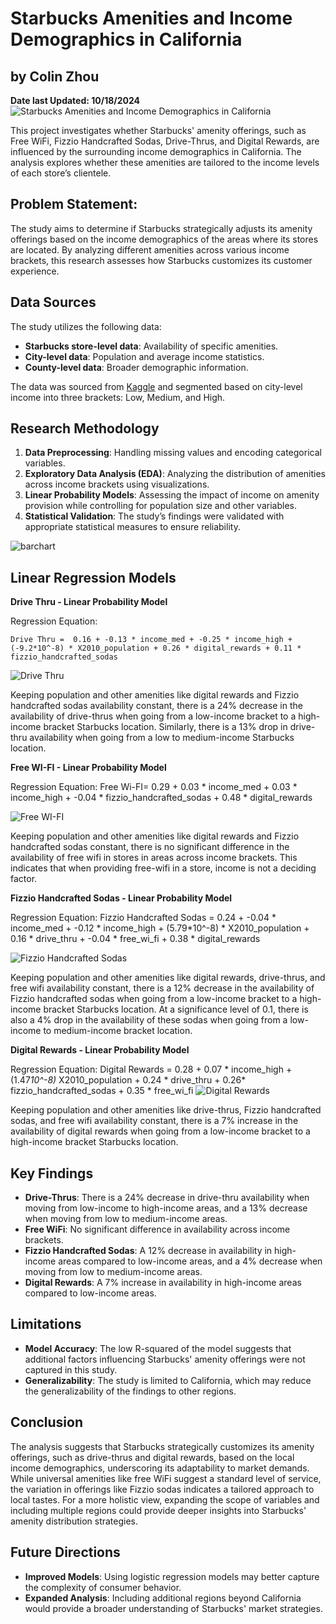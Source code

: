 # Starbucks Amenities and Income Demographics in California
## by Colin Zhou
**Date last Updated: 10/18/2024**
![Starbucks Amenities and Income Demographics in California](https://private-user-images.githubusercontent.com/125409693/377962332-6f326163-f099-4309-af0c-c9e79a51f413.jpg?jwt=eyJhbGciOiJIUzI1NiIsInR5cCI6IkpXVCJ9.eyJpc3MiOiJnaXRodWIuY29tIiwiYXVkIjoicmF3LmdpdGh1YnVzZXJjb250ZW50LmNvbSIsImtleSI6ImtleTUiLCJleHAiOjE3MjkyNzM5MjMsIm5iZiI6MTcyOTI3MzYyMywicGF0aCI6Ii8xMjU0MDk2OTMvMzc3OTYyMzMyLTZmMzI2MTYzLWYwOTktNDMwOS1hZjBjLWM5ZTc5YTUxZjQxMy5qcGc_WC1BbXotQWxnb3JpdGhtPUFXUzQtSE1BQy1TSEEyNTYmWC1BbXotQ3JlZGVudGlhbD1BS0lBVkNPRFlMU0E1M1BRSzRaQSUyRjIwMjQxMDE4JTJGdXMtZWFzdC0xJTJGczMlMkZhd3M0X3JlcXVlc3QmWC1BbXotRGF0ZT0yMDI0MTAxOFQxNzQ3MDNaJlgtQW16LUV4cGlyZXM9MzAwJlgtQW16LVNpZ25hdHVyZT1iNmQyNDg4YjllNzgwYWI0YTFmNDhkMWQ2MjE5ZjNkYjk0ZTVmYTI1M2VkMjgzYTdhYzM0ODE4MzcxNjg4NWUwJlgtQW16LVNpZ25lZEhlYWRlcnM9aG9zdCJ9.AOgswB_xABriqfqb-2aRYVa5imKhBXKAP6SiP8LI-1I)

This project investigates whether Starbucks' amenity offerings, such as Free WiFi, Fizzio Handcrafted Sodas, Drive-Thrus, and Digital Rewards, are influenced by the surrounding income demographics in California. The analysis explores whether these amenities are tailored to the income levels of each store’s clientele.


## Problem Statement:

The study aims to determine if Starbucks strategically adjusts its amenity offerings based on the income demographics of the areas where its stores are located. By analyzing different amenities across various income brackets, this research assesses how Starbucks customizes its customer experience.

## Data Sources
The study utilizes the following data:

- **Starbucks store-level data**: Availability of specific amenities.
- **City-level data**: Population and average income statistics.
- **County-level data**: Broader demographic information.

The data was sourced from [Kaggle](https://www.kaggle.com/datasets/mexwell/starbucks-worldwide-and-california) and segmented based on city-level income into three brackets: Low, Medium, and High.

## Research Methodology
1. **Data Preprocessing**: Handling missing values and encoding categorical variables.
2. **Exploratory Data Analysis (EDA)**: Analyzing the distribution of amenities across income brackets using visualizations.
3. **Linear Probability Models**: Assessing the impact of income on amenity provision while controlling for population size and other variables.
4. **Statistical Validation**: The study’s findings were validated with appropriate statistical measures to ensure reliability.

![barchart](https://private-user-images.githubusercontent.com/125409693/377967800-ec4bf5cd-5850-4b53-b21c-4b1a88a78f4c.png?jwt=eyJhbGciOiJIUzI1NiIsInR5cCI6IkpXVCJ9.eyJpc3MiOiJnaXRodWIuY29tIiwiYXVkIjoicmF3LmdpdGh1YnVzZXJjb250ZW50LmNvbSIsImtleSI6ImtleTUiLCJleHAiOjE3MjkyNzQ4NTMsIm5iZiI6MTcyOTI3NDU1MywicGF0aCI6Ii8xMjU0MDk2OTMvMzc3OTY3ODAwLWVjNGJmNWNkLTU4NTAtNGI1My1iMjFjLTRiMWE4OGE3OGY0Yy5wbmc_WC1BbXotQWxnb3JpdGhtPUFXUzQtSE1BQy1TSEEyNTYmWC1BbXotQ3JlZGVudGlhbD1BS0lBVkNPRFlMU0E1M1BRSzRaQSUyRjIwMjQxMDE4JTJGdXMtZWFzdC0xJTJGczMlMkZhd3M0X3JlcXVlc3QmWC1BbXotRGF0ZT0yMDI0MTAxOFQxODAyMzNaJlgtQW16LUV4cGlyZXM9MzAwJlgtQW16LVNpZ25hdHVyZT00NmFhMTMyZmFiODM3YmRjYjMxNmMxNWZlNzdhMDJmYTIzZTllYmY0N2ZmMTFiMTcxYTFmNzk4YzM5Mzk4MWM2JlgtQW16LVNpZ25lZEhlYWRlcnM9aG9zdCJ9.8glTS4yEVBw6e1TWxOojX0I9JI81m_2cmkbGW-k5TlQ)

## Linear Regression Models
**Drive Thru - Linear Probability Model**

Regression Equation: 
~~~~~
Drive Thru =  0.16 + -0.13 * income_med + -0.25 * income_high + (-9.2*10^-8) * X2010_population + 0.26 * digital_rewards + 0.11 * fizzio_handcrafted_sodas
~~~~~
![Drive Thru](https://private-user-images.githubusercontent.com/125409693/377969593-248c5e20-098b-4afe-a823-2cc05230b77d.png?jwt=eyJhbGciOiJIUzI1NiIsInR5cCI6IkpXVCJ9.eyJpc3MiOiJnaXRodWIuY29tIiwiYXVkIjoicmF3LmdpdGh1YnVzZXJjb250ZW50LmNvbSIsImtleSI6ImtleTUiLCJleHAiOjE3MjkyNzUyNzUsIm5iZiI6MTcyOTI3NDk3NSwicGF0aCI6Ii8xMjU0MDk2OTMvMzc3OTY5NTkzLTI0OGM1ZTIwLTA5OGItNGFmZS1hODIzLTJjYzA1MjMwYjc3ZC5wbmc_WC1BbXotQWxnb3JpdGhtPUFXUzQtSE1BQy1TSEEyNTYmWC1BbXotQ3JlZGVudGlhbD1BS0lBVkNPRFlMU0E1M1BRSzRaQSUyRjIwMjQxMDE4JTJGdXMtZWFzdC0xJTJGczMlMkZhd3M0X3JlcXVlc3QmWC1BbXotRGF0ZT0yMDI0MTAxOFQxODA5MzVaJlgtQW16LUV4cGlyZXM9MzAwJlgtQW16LVNpZ25hdHVyZT1mMWQ2NTY0NDUxZTcxYjlmODY2OTI2NjVlNWY5YmI4YmQ3NjQxZDg4YjM3YzczN2JkZjEwNzRiMzc2MTk5ODBjJlgtQW16LVNpZ25lZEhlYWRlcnM9aG9zdCJ9.d5IRb8WToSZSCrr4NrNFCsAqx7xDCXMOfesh0hm4MH4)

Keeping population and other amenities like digital rewards and Fizzio handcrafted sodas availability constant, there is a 24% decrease in the availability of drive-thrus when going from a low-income bracket to a high-income bracket Starbucks location. Similarly, there is a 13% drop in drive-thru availability when going from a low to medium-income Starbucks location.

**Free WI-FI - Linear Probability Model**

Regression Equation: Free Wi-FI=  0.29 + 0.03 * income_med + 0.03 * income_high + -0.04 * fizzio_handcrafted_sodas + 0.48 * digital_rewards

![Free WI-FI](https://private-user-images.githubusercontent.com/125409693/377969652-833d514e-214f-4de2-a3a3-625e3f31d832.png?jwt=eyJhbGciOiJIUzI1NiIsInR5cCI6IkpXVCJ9.eyJpc3MiOiJnaXRodWIuY29tIiwiYXVkIjoicmF3LmdpdGh1YnVzZXJjb250ZW50LmNvbSIsImtleSI6ImtleTUiLCJleHAiOjE3MjkyNzUyNzUsIm5iZiI6MTcyOTI3NDk3NSwicGF0aCI6Ii8xMjU0MDk2OTMvMzc3OTY5NjUyLTgzM2Q1MTRlLTIxNGYtNGRlMi1hM2EzLTYyNWUzZjMxZDgzMi5wbmc_WC1BbXotQWxnb3JpdGhtPUFXUzQtSE1BQy1TSEEyNTYmWC1BbXotQ3JlZGVudGlhbD1BS0lBVkNPRFlMU0E1M1BRSzRaQSUyRjIwMjQxMDE4JTJGdXMtZWFzdC0xJTJGczMlMkZhd3M0X3JlcXVlc3QmWC1BbXotRGF0ZT0yMDI0MTAxOFQxODA5MzVaJlgtQW16LUV4cGlyZXM9MzAwJlgtQW16LVNpZ25hdHVyZT03MjMyZjU4MDExYzAyYjk2ZTJhMGJjNWUzNTcwOGY4NDEwMWI1ZGU5ZDViNDlkOWZlMDhiNGFjZjg1ZTMyOTVhJlgtQW16LVNpZ25lZEhlYWRlcnM9aG9zdCJ9.5WQvWMB01OQ3t7dlHErHK9VI88-KhRECnbN4E4xIYio)

Keeping population and other amenities like digital rewards and Fizzio handcrafted sodas constant, there is no significant difference in the availability of free wifi in stores in areas across income brackets. This indicates that when providing free-wifi in a store, income is not a deciding factor.

**Fizzio Handcrafted Sodas - Linear Probability Model**

Regression Equation: Fizzio Handcrafted Sodas =  0.24 + -0.04 * income_med + -0.12 * income_high + (5.79*10^-8) * X2010_population + 0.16 * drive_thru + -0.04 * free_wi_fi + 0.38 * digital_rewards

![Fizzio Handcrafted Sodas](https://private-user-images.githubusercontent.com/125409693/377969684-148c8d6f-eea2-416f-8da4-1cc3e28e79a7.png?jwt=eyJhbGciOiJIUzI1NiIsInR5cCI6IkpXVCJ9.eyJpc3MiOiJnaXRodWIuY29tIiwiYXVkIjoicmF3LmdpdGh1YnVzZXJjb250ZW50LmNvbSIsImtleSI6ImtleTUiLCJleHAiOjE3MjkyNzUyNzUsIm5iZiI6MTcyOTI3NDk3NSwicGF0aCI6Ii8xMjU0MDk2OTMvMzc3OTY5Njg0LTE0OGM4ZDZmLWVlYTItNDE2Zi04ZGE0LTFjYzNlMjhlNzlhNy5wbmc_WC1BbXotQWxnb3JpdGhtPUFXUzQtSE1BQy1TSEEyNTYmWC1BbXotQ3JlZGVudGlhbD1BS0lBVkNPRFlMU0E1M1BRSzRaQSUyRjIwMjQxMDE4JTJGdXMtZWFzdC0xJTJGczMlMkZhd3M0X3JlcXVlc3QmWC1BbXotRGF0ZT0yMDI0MTAxOFQxODA5MzVaJlgtQW16LUV4cGlyZXM9MzAwJlgtQW16LVNpZ25hdHVyZT04YzdmN2E2Y2RlN2E5ZWIzNWI5MTMyMDYxNDY3NzFiNzQwNmU1ODdhYzRmODY0NzA4YWVmYTU5MjZkNjMxYWJkJlgtQW16LVNpZ25lZEhlYWRlcnM9aG9zdCJ9.IKpBMUzA8t-dtCg-eSR-VLanlPqxOsjSP6bRaYL0Ix8)

Keeping population and other amenities like digital rewards, drive-thrus, and free wifi availability constant, there is a 12% decrease in the availability of Fizzio handcrafted sodas when going from a low-income bracket to a high-income bracket Starbucks location. At a significance level of 0.1, there is also a 4% drop in the availability of these sodas when going from a low-income to medium-income bracket location.

**Digital Rewards - Linear Probability Model**

Regression Equation: Digital Rewards =  0.28  + 0.07 * income_high + (1.47*10^-8)* X2010_population + 0.24 * drive_thru + 0.26* fizzio_handcrafted_sodas + 0.35 * free_wi_fi
![Digital Rewards](https://private-user-images.githubusercontent.com/125409693/377970475-5c333f74-9621-4a54-973f-8e4881e944bf.png?jwt=eyJhbGciOiJIUzI1NiIsInR5cCI6IkpXVCJ9.eyJpc3MiOiJnaXRodWIuY29tIiwiYXVkIjoicmF3LmdpdGh1YnVzZXJjb250ZW50LmNvbSIsImtleSI6ImtleTUiLCJleHAiOjE3MjkyNzU0NTcsIm5iZiI6MTcyOTI3NTE1NywicGF0aCI6Ii8xMjU0MDk2OTMvMzc3OTcwNDc1LTVjMzMzZjc0LTk2MjEtNGE1NC05NzNmLThlNDg4MWU5NDRiZi5wbmc_WC1BbXotQWxnb3JpdGhtPUFXUzQtSE1BQy1TSEEyNTYmWC1BbXotQ3JlZGVudGlhbD1BS0lBVkNPRFlMU0E1M1BRSzRaQSUyRjIwMjQxMDE4JTJGdXMtZWFzdC0xJTJGczMlMkZhd3M0X3JlcXVlc3QmWC1BbXotRGF0ZT0yMDI0MTAxOFQxODEyMzdaJlgtQW16LUV4cGlyZXM9MzAwJlgtQW16LVNpZ25hdHVyZT1lN2IwZjEwMTY0MDZkMzMwYjU0M2FjYzVmMTU0NjJhODIwYWY0NWUxNDMxMmFlNTRkOGI0YjMxMzQyMDFmMThjJlgtQW16LVNpZ25lZEhlYWRlcnM9aG9zdCJ9.DYwrP25LXxHNzKaBk9AWgI8EBSnMZLyCRQ01nBe0kV4)

Keeping population and other amenities like drive-thrus, Fizzio handcrafted sodas, and free wifi availability constant, there is a 7% increase in the availability of digital rewards when going from a low-income bracket to a high-income bracket Starbucks location.


## Key Findings
- **Drive-Thrus**: There is a 24% decrease in drive-thru availability when moving from low-income to high-income areas, and a 13% decrease when moving from low to medium-income areas.
- **Free WiFi**: No significant difference in availability across income brackets.
- **Fizzio Handcrafted Sodas**: A 12% decrease in availability in high-income areas compared to low-income areas, and a 4% decrease when moving from low to medium-income areas.
- **Digital Rewards**: A 7% increase in availability in high-income areas compared to low-income areas.

## Limitations
- **Model Accuracy**: The low R-squared of the model suggests that additional factors influencing Starbucks' amenity offerings were not captured in this study.
- **Generalizability**: The study is limited to California, which may reduce the generalizability of the findings to other regions.

## Conclusion
The analysis suggests that Starbucks strategically customizes its amenity offerings, such as drive-thrus and digital rewards, based on the local income demographics, underscoring its adaptability to market demands. While universal amenities like free WiFi suggest a standard level of service, the variation in offerings like Fizzio sodas indicates a tailored approach to local tastes. For a more holistic view, expanding the scope of variables and including multiple regions could provide deeper insights into Starbucks' amenity distribution strategies.

## Future Directions
- **Improved Models**: Using logistic regression models may better capture the complexity of consumer behavior.
- **Expanded Analysis**: Including additional regions beyond California would provide a broader understanding of Starbucks' market strategies.

